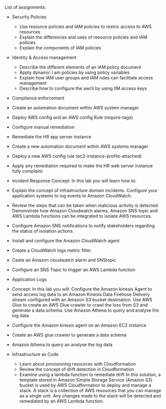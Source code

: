 List of assignments:

- Securtiy Policies
  - Use resource policies and IAM policies to restric access to AWS resources
  - Explain the differences and uses of resource policies and IAM policies
  - Explain the components of IAM policies

- Identity & Access management
  - Describe the different elements of an IAM policy document
  - Apply dynamic I am policies by using policy variables
  - Explain how IAM user groups and IAM rules can facilitate access management
  - Describe how to configure the awcli by using IIM access keys

 - Compliance enforcement
  - Create an automation document within AWS system manager
  - Deploy AWS config and an AWS config Rule (require-tags)
  - Configure manual remediation
  - Remediate the HR app server instance
 
  - Create a new automation document within AWS systems manager
  - Deploy a new AWS config rule (ec2-instance-profile-attached)
  - Apply any remediation required to make the HR web server instance fully complaint

- Incident Response
  Concept: In this lab you will learn how to:
- Explain the concept of infrastructure domain incidents. Configure your application systems to log events to Amazon CloudWatch.
- Review the steps that can be taken when malicious activity is detected.
Demonstrate how Amazon Cloudwatch alarms, Amazon SNS topic and AWS Lambda functions can be integrated to isolate AWS resources.

- Configure Amazon SNS notifications to notify stakeholders regarding the status of isolation actions.
 - Install and configure the Amazon CloudWatch agent
 - Create a CloudWatch logs metric filter.
 - Ceate an Amazon cloudwatch alarm and SNStopic
 - Configure an SNS Topic to trigger an AWS Lambda function

- Application Logs
 - Concept: In this lab you will: 
   Configure the Amazon kinesis Agent to send access log data to an Amazon Kinesis Data Firehose Delivery stream configured with an Amazon S3 bucket destination.
   Use AWS Glue to create an AWS Glue crawler to crawl the loss from S3 and generate a data schema. Use Amazon Athena to query and analyse the log data
 - Configure the Amazon kinesis agent on an Amazon EC2 instance
 - Create an AWS glue crawler to generate a data schema
 - Amazon Athena to query an analyse the log data

- Infrastructure as Code
  - Learn about provisioning resources with Cloudformation
  - Review the concept of drift detection in Cloudformation
  - Examine using a lambda function to remediate drift
   In this solution, a template stored in Amazon Simple Storage Service (Amazon S3) bucket is used by AWS Cloudformation to deploy and manage a stack. A stack is a collection of AWS resources that you can manage as a single unit. Any changes made to the stack will be detected and remediated by an AWS Lambda function.
